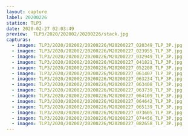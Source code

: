 ```yaml
---
layout: capture
label: 20200226
station: TLP3
date: 2020-02-27 02:03:49
preview:  TLP3/2020/202002/20200226/stack.jpg
capturas:
  - imagem: TLP3/2020/202002/20200226/M20200227_020349_TLP_3P.jpg
  - imagem: TLP3/2020/202002/20200226/M20200227_023955_TLP_3P.jpg
  - imagem: TLP3/2020/202002/20200226/M20200227_032949_TLP_3P.jpg
  - imagem: TLP3/2020/202002/20200226/M20200227_041821_TLP_3P.jpg
  - imagem: TLP3/2020/202002/20200226/M20200227_052208_TLP_3P.jpg
  - imagem: TLP3/2020/202002/20200226/M20200227_061407_TLP_3P.jpg
  - imagem: TLP3/2020/202002/20200226/M20200227_063234_TLP_3P.jpg
  - imagem: TLP3/2020/202002/20200226/M20200227_063408_TLP_3P.jpg
  - imagem: TLP3/2020/202002/20200226/M20200227_063739_TLP_3P.jpg
  - imagem: TLP3/2020/202002/20200226/M20200227_064109_TLP_3P.jpg
  - imagem: TLP3/2020/202002/20200226/M20200227_064642_TLP_3P.jpg
  - imagem: TLP3/2020/202002/20200226/M20200227_065139_TLP_3P.jpg
  - imagem: TLP3/2020/202002/20200226/M20200227_073605_TLP_3P.jpg
  - imagem: TLP3/2020/202002/20200226/M20200227_074456_TLP_3P.jpg
  - imagem: TLP3/2020/202002/20200226/M20200227_082658_TLP_3P.jpg
---
```

